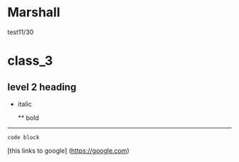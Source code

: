 # Marshall
test11/30
# class_3

## level 2 heading
 * italic

   ** bold
---

   ``code block``

   [this links to google] (https://google.com)

   
